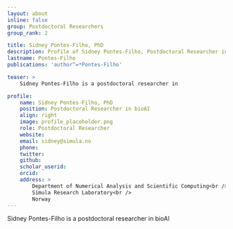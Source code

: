 ```yaml
---
layout: about
inline: false
group: Postdoctoral Researchers
group_rank: 2

title: Sidney Pontes-Filho, PhD
description: Profile of Sidney Pontes-Filho, Postdoctoral Researcher in the bioAI group.
lastname: Pontes-Filho
publications: 'author^=*Pontes-Filho'

teaser: >
    Sidney Pontes-Filho is a postdoctoral researcher in 

profile:
    name: Sidney Pontes-Filho, PhD
    position: Postdoctoral Researcher in bioAI   
    align: right
    image: profile_placeholder.png
    role: Postdoctoral Researcher
    website: 
    email: sidney@simula.no
    phone: 
    twitter: 
    github:
    scholar_userid:
    orcid:
    address: >
        Department of Numerical Analysis and Scientific Computing<br />
        Simula Research Laboratory<br />      
        Norway     
---
```


Sidney Pontes-Filho is a postdoctoral researcher in bioAI
